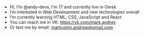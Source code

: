 - Hi, I’m @andy-devs, I'm 17 and currently live in Omsk
- I’m interested in Web Development and new technologies overall 
- I’m currently learning HTML, CSS, JavaScript and React
- You can reach me in VK: https://vk.com/mark.andrey
- Or text me by email: markushin.andrew@gmail.com
